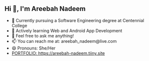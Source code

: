 ## Hi 👋, I'm Areebah Nadeem</h2> 
<ul>
   <li>🔭 Currently pursuing a Software Engineering degree at Centennial College</li>
   <li>🌱 Actively learning Web and Android App Development</li>
   <li>💬 Feel free to ask me anything!</li>
   <li>📫 You can reach me at: areebah_nadeem@live.com</li>
   <li>😄 Pronouns: She/Her</li>
   <li><a href="https://areebah-nadeem.tiiny.site">PORTFOLIO: https://areebah-nadeem.tiiny.site</a></li>
</ul>
